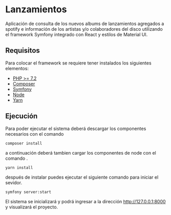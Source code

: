 # Lanzamientos

Aplicación de consulta de los nuevos albums de lanzamientos agregados a spotify e información de los artistas y/o colaboradores del disco utilizando el framework Symfony integrado con React y estilos de Material UI.

## Requisitos

Para colocar el framework se requiere tener instalados los siguientes elementos:

* <a href='https://www.php.net/manual/es/install.php'>PHP >= 7.2 </a>
* <a href='https://getcomposer.org/download/'>Composer</a>
* <a href='https://symfony.com/doc/current/setup.html'>Symfony</a>
* <a href='https://nodejs.org/es/'>Node</a>
* <a href='https://yarnpkg.com/getting-started/install'>Yarn</a>


## Ejecución 

Para poder ejecutar el sistema deberá descargar los componentes necesarios con el comando 
```
composer install
```

a continuación deberá tambien cargar los componentes de node con el comando .
```
yarn install
```

después de instalar puedes ejecutar el siguiente comando para iniciar el sevidor.

```
symfony server:start
```

El sistema se inicializará  y podrá ingresar a la dirección http://127.0.0.1:8000 y visualizará el proyecto.

